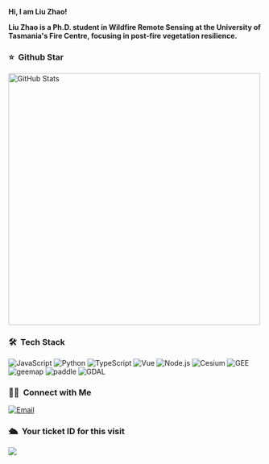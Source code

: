 

     
<strong>Hi, I am Liu Zhao! </strong>

<strong>Liu Zhao is a Ph.D. student in Wildfire Remote Sensing at the University of Tasmania's Fire Centre, focusing in post-fire vegetation resilience. </strong>
### ⭐️ &nbsp;Github Star

<img width="500px"  alt="GitHub Stats" src="https://github-readme-stats.vercel.app/api?username=sadassimov&count_private=true&show_icons=true"/>

### 🛠 &nbsp;Tech Stack
![JavaScript](https://img.shields.io/badge/-JavaScript-333333?style=flat&logo=javascript)
![Python](https://img.shields.io/badge/-Python-333333?style=flat&logo=python)
![TypeScript](https://img.shields.io/badge/-TypeScript-333333?style=flat&logo=typescript)
![Vue](https://img.shields.io/badge/-Vue-333333?style=flat&logo=vue.js)
![Node.js](https://img.shields.io/badge/-Node-333333?style=flat&logo=node.js)
![Cesium](https://img.shields.io/badge/-Cesium-333333?style=flat&logo=cesium)
![GEE](https://img.shields.io/badge/-GEE-333333?style=flat&logo=GEE)
![geemap](https://img.shields.io/badge/-geemap-333333?style=flat&logo=geemap)
![paddle](https://img.shields.io/badge/-paddle-333333?style=flat&logo=paddle)
![GDAL](https://img.shields.io/badge/-GDAL-333333?style=flat&logo=GDAL)


### 🤝🏻 &nbsp;Connect with Me
<a href="mailto:liu.zhao@utas.edu.au"><img alt="Email" src="https://img.shields.io/badge/Email-assimovzl98@gmail.com-blue?style=flat-square&logo=gmail"></a>


### 🛳 &nbsp;Your ticket ID for this visit
<img src="https://profile-counter.glitch.me/sadassimov/count.svg" />
<!--
**sadassimov/sadassimov** is a ✨ _special_ ✨ repository because its `README.md` (this file) appears on your GitHub profile.

Here are some ideas to get you started:

- 🔭 I’m currently working on ...
- 🌱 I’m currently learning ...
- 👯 I’m looking to collaborate on ...
- 🤔 I’m looking for help with ...
- 💬 Ask me about ...
- 📫 How to reach me: ...
- 😄 Pronouns: ...
- ⚡ Fun fact: ...
-->
